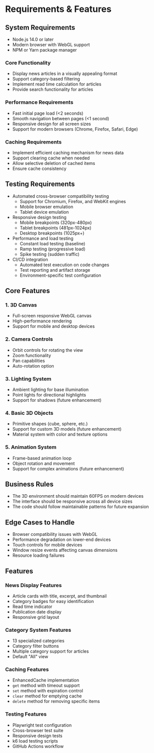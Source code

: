 # Requirements & Features

## System Requirements
- Node.js 14.0 or later
- Modern browser with WebGL support
- NPM or Yarn package manager

### Core Functionality
- Display news articles in a visually appealing format
- Support category-based filtering
- Implement read time calculation for articles
- Provide search functionality for articles

### Performance Requirements
- Fast initial page load (<2 seconds)
- Smooth navigation between pages (<1 second)
- Responsive design for all screen sizes
- Support for modern browsers (Chrome, Firefox, Safari, Edge)

### Caching Requirements
- Implement efficient caching mechanism for news data
- Support clearing cache when needed
- Allow selective deletion of cached items
- Ensure cache consistency

## Testing Requirements
- Automated cross-browser compatibility testing
  - Support for Chromium, Firefox, and WebKit engines
  - Mobile browser emulation
  - Tablet device emulation
- Responsive design testing
  - Mobile breakpoints (320px-480px)
  - Tablet breakpoints (481px-1024px)
  - Desktop breakpoints (1025px+)
- Performance and load testing
  - Constant load testing (baseline)
  - Ramp testing (progressive load)
  - Spike testing (sudden traffic)
- CI/CD integration
  - Automated test execution on code changes
  - Test reporting and artifact storage
  - Environment-specific test configuration

## Core Features

### 1. 3D Canvas
- Full-screen responsive WebGL canvas
- High-performance rendering
- Support for mobile and desktop devices

### 2. Camera Controls
- Orbit controls for rotating the view
- Zoom functionality
- Pan capabilities
- Auto-rotation option

### 3. Lighting System
- Ambient lighting for base illumination
- Point lights for directional highlights
- Support for shadows (future enhancement)

### 4. Basic 3D Objects
- Primitive shapes (cube, sphere, etc.)
- Support for custom 3D models (future enhancement)
- Material system with color and texture options

### 5. Animation System
- Frame-based animation loop
- Object rotation and movement
- Support for complex animations (future enhancement)

## Business Rules
- The 3D environment should maintain 60FPS on modern devices
- The interface should be responsive across all device sizes
- The code should follow maintainable patterns for future expansion

## Edge Cases to Handle
- Browser compatibility issues with WebGL
- Performance degradation on lower-end devices
- Touch controls for mobile devices
- Window resize events affecting canvas dimensions
- Resource loading failures

## Features

### News Display Features
- Article cards with title, excerpt, and thumbnail
- Category badges for easy identification
- Read time indicator
- Publication date display
- Responsive grid layout

### Category System Features
- 13 specialized categories
- Category filter buttons
- Multiple category support for articles
- Default "All" view

### Caching Features
- EnhancedCache implementation
- `get` method with timeout support
- `set` method with expiration control
- `clear` method for emptying cache
- `delete` method for removing specific items

### Testing Features
- Playwright test configuration
- Cross-browser test suite
- Responsive design tests
- k6 load testing scripts
- GitHub Actions workflow 